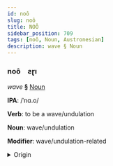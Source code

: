 ```yaml
---
id: noô
slug: noô
title: NOÔ
sidebar_position: 709
tags: [noô, Noun, Austronesian]
description: wave § Noun
---
```


### noô&emsp;<span kind="abugida">ƨɽı</span>

*wave* **§** [Noun](../../tags/Noun)

**IPA**: /ˈnɑ.o/

**Verb**: to be a wave/undulation

**Noun**: wave/undulation

**Modifier**: wave/undulation-related

<details>
    <summary>Origin</summary>
    Gilbertese nao /näo/<br/>
    <em>Austronesian Language Family</em>
</details>